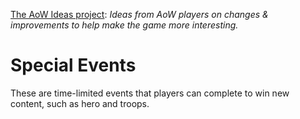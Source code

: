 [The AoW Ideas project](https://github.com/nefarious-kitsune/aow.ideas):
*Ideas from AoW players on changes & improvements to help make the game more interesting.*

# Special Events

These are time-limited events that players can complete to win
new content, such as hero and troops.